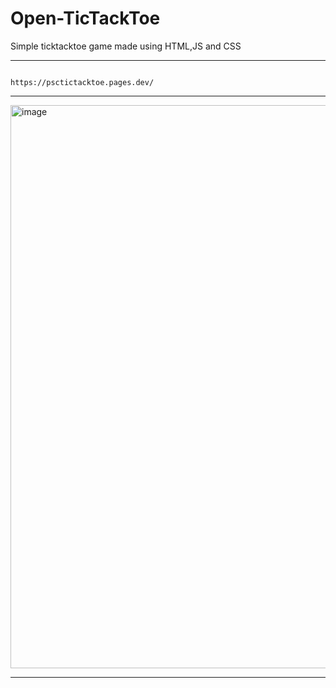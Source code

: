 # Open-TicTackToe
Simple ticktacktoe game made using HTML,JS and CSS

------------------------------------------------------------------------------------------------------------------------------

                                                     https://psctictacktoe.pages.dev/
------------------------------------------------------------------------------------------------------------------------------

<img width="1010" height="901" alt="image" src="https://github.com/user-attachments/assets/1f5b390b-278d-4f8d-8fc5-bebaf911a7af" />

------------------------------------------------------------------------------------------------------------------------------
